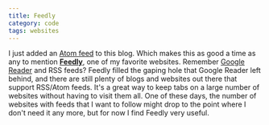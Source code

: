 ```yaml
---
title: Feedly
category: code
tags: websites
---
```


I just added an [Atom feed](/blog/atom.xml) to this blog. Which makes this as good a time as any to mention [**Feedly**](https://feedly.com/), one of my favorite websites. Remember [Google Reader](https://www.google.com/reader/about/) and RSS feeds? Feedly filled the gaping hole that Google Reader left behind, and there are still plenty of blogs and websites out there that support RSS/Atom feeds. It's a great way to keep tabs on a large number of websites without having to visit them all. One of these days, the number of websites with feeds that I want to follow might drop to the point where I don't need it any more, but for now I find Feedly very useful.
